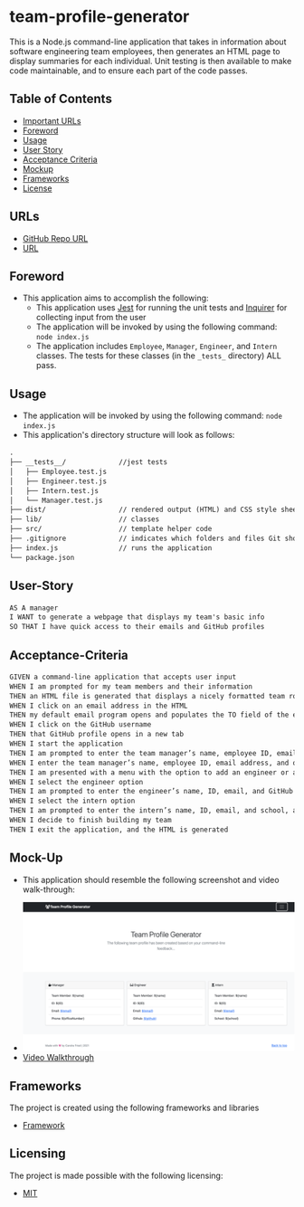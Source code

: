 # team-profile-generator
This is a Node.js command-line application that takes in information about  software engineering team employees, then generates an HTML page to display summaries for each individual. Unit testing is then available to make code maintainable, and to ensure each part of the code passes.

## Table of Contents
- [Important URLs](#urls)
- [Foreword](#foreword)
- [Usage](#usage)
- [User Story](#user-story)
- [Acceptance Criteria](#acceptance-criteria)
- [Mockup](#mock-up)
- [Frameworks](#frameworks)
- [License](#licensing)

## URLs
- [GitHub Repo URL](https://github.com/candracodes/team-profile-generator)
- [URL](https://candracodes.github.io/team-profile-generator/)

## Foreword

- This application aims to accomplish the following:
  - This application uses [Jest](https://www.npmjs.com/package/jest) for running the unit tests and [Inquirer](https://www.npmjs.com/package/inquirer) for collecting input from the user
  - The application will be invoked by using the following command: `node index.js` 
  - The application includes `Employee`, `Manager`, `Engineer`, and `Intern` classes. The tests for these classes (in the `_tests_` directory) ALL pass.

## Usage

- The application will be invoked by using the following command: `node index.js` 
- This application's directory structure will look as follows:

```md
.
├── __tests__/             //jest tests
│   ├── Employee.test.js
│   ├── Engineer.test.js
│   ├── Intern.test.js
│   └── Manager.test.js
├── dist/                  // rendered output (HTML) and CSS style sheet      
├── lib/                   // classes
├── src/                   // template helper code 
├── .gitignore             // indicates which folders and files Git should ignore
├── index.js               // runs the application
└── package.json           
```

## User-Story

```md
AS A manager
I WANT to generate a webpage that displays my team's basic info
SO THAT I have quick access to their emails and GitHub profiles

```

## Acceptance-Criteria

```md
GIVEN a command-line application that accepts user input
WHEN I am prompted for my team members and their information
THEN an HTML file is generated that displays a nicely formatted team roster based on user input
WHEN I click on an email address in the HTML
THEN my default email program opens and populates the TO field of the email with the address
WHEN I click on the GitHub username
THEN that GitHub profile opens in a new tab
WHEN I start the application
THEN I am prompted to enter the team manager’s name, employee ID, email address, and office number
WHEN I enter the team manager’s name, employee ID, email address, and office number
THEN I am presented with a menu with the option to add an engineer or an intern or to finish building my team
WHEN I select the engineer option
THEN I am prompted to enter the engineer’s name, ID, email, and GitHub username, and I am taken back to the menu
WHEN I select the intern option
THEN I am prompted to enter the intern’s name, ID, email, and school, and I am taken back to the menu
WHEN I decide to finish building my team
THEN I exit the application, and the HTML is generated
```

## Mock-Up

* This application should resemble the following screenshot and video walk-through:

- ![Screenshot](./assets/screenshot.png)
- [Video Walkthrough](#)

## Frameworks

The project is created using the following frameworks and libraries

- [Framework](#)

## Licensing
The project is made possible with the following licensing:
- [MIT](LICENSE.txt)